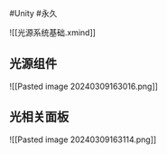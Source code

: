#Unity #永久 

![[光源系统基础.xmind]]
## 光源组件
![[Pasted image 20240309163016.png]]

## 光相关面板
![[Pasted image 20240309163114.png]]